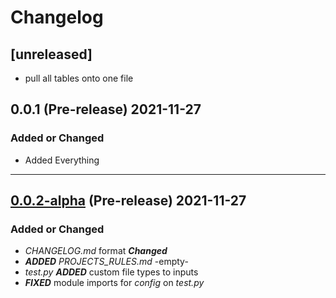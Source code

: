 # Changelog

## [unreleased]
- pull all tables onto one file

## 0.0.1 (Pre-release) 2021-11-27

### Added or Changed

- Added Everything

___

## [0.0.2-alpha](https://github.com/Andrew95496/hypergraze/releases/tag/v0.0.2) (Pre-release) 2021-11-27

### Added or Changed

- *CHANGELOG.md* format ***Changed***
- ***ADDED*** *PROJECTS_RULES.md* -empty-
- *test.py* ***ADDED*** custom file types to inputs
- ***FIXED*** module imports for *config* on *test.py*


